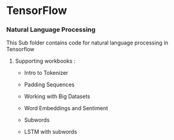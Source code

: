 # TensorFlow

### Natural Language Processing

This Sub folder contains code for natural language processing in Tensorflow

1. Supporting workbooks :

    - Intro to Tokenizer
    
    - Padding Sequences
    
    - Working with Big Datasets
    
    - Word Embeddings and Sentiment
    
    - Subwords
    
    - LSTM with subwords



